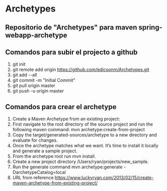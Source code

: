 # Archetypes
## Repositorio de "Archetypes" para maven spring-webapp-archetype
## Comandos para subir el projecto a github
1. git init
2. git remote add origin https://github.com/edicsonm/Archetypes.git
3. git add --all
4. git commit -m "Initial Commit"
5. git pull origin master
6. git push -u origin master

## Comandos para crear el archetype

1. Create a Maven Archetype from an existing project:
2. First navigate to the root directory of the source project and run the following maven command: mvn archetype:create-from-project
3. Copy the target/generated-sources/archetype to a new directory and evaluate for changes.
4. Once the archetype matches what we want. It’s time to install it locally and generate a sample project.
5. From the archetype root run mvn install.
6. Create a new project directory /Users/ryan/projects/new_sample.
7. Run the generate command mvn archetype:generate -DarchetypeCatalog=local
8. URL from reference https://www.luckyryan.com/2013/02/15/create-maven-archetype-from-existing-project/
